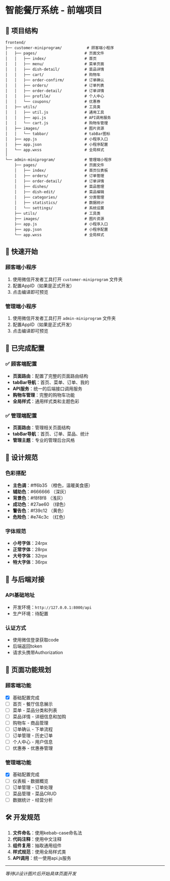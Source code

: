 # 智能餐厅系统 - 前端项目

## 📁 项目结构

```
frontend/
├── customer-miniprogram/           # 顾客端小程序
│   ├── pages/                     # 页面文件
│   │   ├── index/                 # 首页
│   │   ├── menu/                  # 菜单页面
│   │   ├── dish-detail/           # 菜品详情
│   │   ├── cart/                  # 购物车
│   │   ├── order-confirm/         # 订单确认
│   │   ├── orders/                # 订单列表
│   │   ├── order-detail/          # 订单详情
│   │   ├── profile/               # 个人中心
│   │   └── coupons/               # 优惠券
│   ├── utils/                     # 工具类
│   │   ├── util.js                # 通用工具
│   │   ├── api.js                 # API调用服务
│   │   └── cart.js                # 购物车管理
│   ├── images/                    # 图片资源
│   │   └── tabbar/                # tabBar图标
│   ├── app.js                     # 小程序入口
│   ├── app.json                   # 小程序配置
│   └── app.wxss                   # 全局样式
│
└── admin-miniprogram/             # 管理端小程序
    ├── pages/                     # 页面文件
    │   ├── index/                 # 首页仪表板
    │   ├── orders/                # 订单管理
    │   ├── order-detail/          # 订单详情
    │   ├── dishes/                # 菜品管理
    │   ├── dish-edit/             # 菜品编辑
    │   ├── categories/            # 分类管理
    │   ├── statistics/            # 数据统计
    │   └── settings/              # 系统设置
    ├── utils/                     # 工具类
    ├── images/                    # 图片资源
    ├── app.js                     # 小程序入口
    ├── app.json                   # 小程序配置
    └── app.wxss                   # 全局样式
```

## 🚀 快速开始

### 顾客端小程序
1. 使用微信开发者工具打开 `customer-miniprogram` 文件夹
2. 配置AppID（如果是正式开发）
3. 点击编译即可预览

### 管理端小程序
1. 使用微信开发者工具打开 `admin-miniprogram` 文件夹
2. 配置AppID（如果是正式开发）
3. 点击编译即可预览

## 📝 已完成配置

### ✅ 顾客端配置
- **页面路由**：配置了完整的页面路由结构
- **tabBar导航**：首页、菜单、订单、我的
- **API服务**：统一的后端接口调用服务
- **购物车管理**：完整的购物车功能
- **全局样式**：通用样式类和主题色彩

### ✅ 管理端配置  
- **页面路由**：管理相关页面结构
- **tabBar导航**：首页、订单、菜品、统计
- **管理主题**：专业的管理后台风格

## 🎨 设计规范

### 色彩搭配
- **主色调**：#ff6b35 （橙色，温暖美食感）
- **辅助色**：#666666 （深灰）
- **背景色**：#f8f8f8 （浅灰）
- **成功色**：#27ae60 （绿色）
- **警告色**：#f39c12 （黄色）
- **危险色**：#e74c3c （红色）

### 字体规范
- **小号字体**：24rpx
- **正常字体**：28rpx  
- **大号字体**：32rpx
- **特大字体**：36rpx

## 🔗 与后端对接

### API基础地址
- 开发环境：`http://127.0.0.1:8000/api`
- 生产环境：待配置

### 认证方式
- 使用微信登录获取code
- 后端返回token
- 请求头携带Authorization

## 📱 页面功能规划

### 顾客端功能
- [x] 基础配置完成
- [ ] 首页 - 餐厅信息展示
- [ ] 菜单 - 菜品分类和列表
- [ ] 菜品详情 - 详细信息和加购
- [ ] 购物车 - 商品管理
- [ ] 订单确认 - 下单流程
- [ ] 订单管理 - 历史订单
- [ ] 个人中心 - 用户信息
- [ ] 优惠券 - 优惠券管理

### 管理端功能
- [x] 基础配置完成
- [ ] 仪表板 - 数据概览
- [ ] 订单管理 - 订单处理
- [ ] 菜品管理 - 菜品CRUD
- [ ] 数据统计 - 经营分析

## 🛠 开发规范

1. **文件命名**：使用kebab-case命名法
2. **代码注释**：使用中文注释
3. **组件复用**：抽取通用组件
4. **样式规范**：使用全局样式类
5. **API调用**：统一使用api.js服务

---

*等待UI设计图片后开始具体页面开发* 